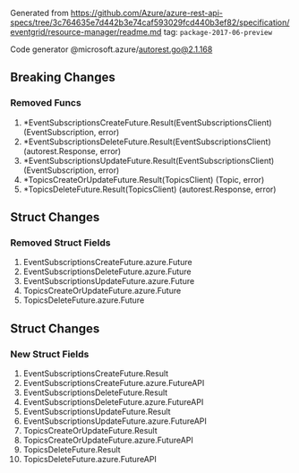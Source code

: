 Generated from https://github.com/Azure/azure-rest-api-specs/tree/3c764635e7d442b3e74caf593029fcd440b3ef82/specification/eventgrid/resource-manager/readme.md tag: `package-2017-06-preview`

Code generator @microsoft.azure/autorest.go@2.1.168

## Breaking Changes

### Removed Funcs

1. *EventSubscriptionsCreateFuture.Result(EventSubscriptionsClient) (EventSubscription, error)
1. *EventSubscriptionsDeleteFuture.Result(EventSubscriptionsClient) (autorest.Response, error)
1. *EventSubscriptionsUpdateFuture.Result(EventSubscriptionsClient) (EventSubscription, error)
1. *TopicsCreateOrUpdateFuture.Result(TopicsClient) (Topic, error)
1. *TopicsDeleteFuture.Result(TopicsClient) (autorest.Response, error)

## Struct Changes

### Removed Struct Fields

1. EventSubscriptionsCreateFuture.azure.Future
1. EventSubscriptionsDeleteFuture.azure.Future
1. EventSubscriptionsUpdateFuture.azure.Future
1. TopicsCreateOrUpdateFuture.azure.Future
1. TopicsDeleteFuture.azure.Future

## Struct Changes

### New Struct Fields

1. EventSubscriptionsCreateFuture.Result
1. EventSubscriptionsCreateFuture.azure.FutureAPI
1. EventSubscriptionsDeleteFuture.Result
1. EventSubscriptionsDeleteFuture.azure.FutureAPI
1. EventSubscriptionsUpdateFuture.Result
1. EventSubscriptionsUpdateFuture.azure.FutureAPI
1. TopicsCreateOrUpdateFuture.Result
1. TopicsCreateOrUpdateFuture.azure.FutureAPI
1. TopicsDeleteFuture.Result
1. TopicsDeleteFuture.azure.FutureAPI
